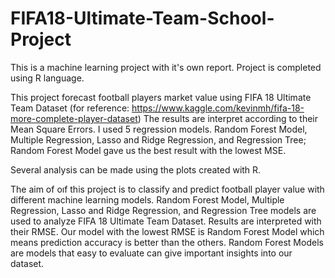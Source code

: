 # FIFA18-Ultimate-Team-School-Project
This is a machine learning project with it's own report. Project is completed using R language. 

This project forecast football players market value using FIFA 18 Ultimate Team Dataset (for reference: https://www.kaggle.com/kevinmh/fifa-18-more-complete-player-dataset) The results are interpret according to their Mean Square Errors. 
I used 5 regression models. Random Forest Model, Multiple Regression, Lasso and Ridge Regression, and Regression Tree; Random Forest Model gave us the best result with the lowest MSE.


Several analysis can be made using the plots created with R.

The aim of oıf this project is to classify and predict football player value with different machine learning models. Random Forest Model, Multiple Regression, Lasso and Ridge Regression, and Regression Tree models are used to analyze FIFA 18 Ultimate Team Dataset. Results are interpreted with their RMSE. Our model with the lowest RMSE is Random Forest Model which means prediction accuracy is better than the others. 
Random Forest Models are models that easy to evaluate can give important insights into our dataset. 

